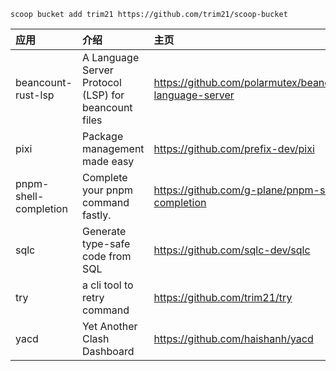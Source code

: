 ```shell
scoop bucket add trim21 https://github.com/trim21/scoop-bucket
```


| 应用 | 介绍 | 主页 |
| :- | :- | :- |
| beancount-rust-lsp | A Language Server Protocol (LSP) for beancount files | <https://github.com/polarmutex/beancount-language-server> |
| pixi | Package management made easy | <https://github.com/prefix-dev/pixi> |
| pnpm-shell-completion | Complete your pnpm command fastly. | <https://github.com/g-plane/pnpm-shell-completion> |
| sqlc | Generate type-safe code from SQL | <https://github.com/sqlc-dev/sqlc> |
| try | a cli tool to retry command | <https://github.com/trim21/try> |
| yacd | Yet Another Clash Dashboard | <https://github.com/haishanh/yacd> |
